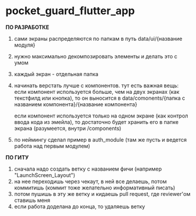# pocket_guard_flutter_app

**ПО РАЗРАБОТКЕ** 
1. сами экраны распределяются по папкам в путь data/ui/{название модуля}
2. нужно максимально декомпозировать элементы и делать это с умом
3. каждый экран - отдельная папка
4. начинать верстать лучше с компонентов. тут есть важная вещь:
    если компонент используется больше, чем на двух экранах (как текстфилд или кнопка),
    то он выносится в data/comonents/{папка с названием компонента}/{название компонента}

    если компонент используется только на одном экране (как контрол ввода кода из эмейла),
    то достаточно будет хранить его в папке экрана (разумеется, внутри /components)
5. по неймингу сделал пример в auth_module (там же пусть и ведется работа над первым модулем)

**ПО ГИТУ**
1. сначала надо создать ветку с названием фичи (например "LaunchScreen_Layout")
2. на нее переходишь через чекаут, в ней все делаешь, потом коммитишь 
  (коммит тоже желательно информативный писать)
1. потом пушишь в эту же ветку и кидаешь pull request, где reviewer'ом ставишь меня
2. если работа доделана до конца, то удаляешь ветку
